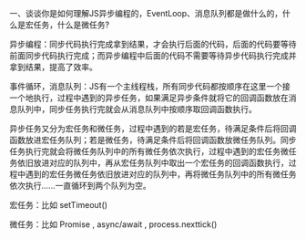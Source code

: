 一、谈谈你是如何理解JS异步编程的，EventLoop、消息队列都是做什么的，什么是宏任务，什么是微任务?

异步编程：同步代码执行完成拿到结果，才会执行后面的代码，后面的代码要等待前面同步代码执行完成；而异步编程中后面的代码不需要等待异步代码执行完成并拿到结果，提高了效率。

事件循环，消息队列：JS有一个主线程栈，所有同步代码都按顺序在这里一个接一个地执行，过程中遇到的异步任务，如果满足异步条件就将它的回调函数放在消息队列中，同步任务执行完就会从消息队列中按顺序取回调函数执行。

异步任务又分为宏任务和微任务，过程中遇到的若是宏任务，待满足条件后将回调函数放进宏任务队列；若是微任务，待满足条件后将回调函数放微任务队列。同步任务执行完就会将微任务队列中的所有微任务依次执行，过程中遇到的宏任务微任务依旧放进对应的队列中，再从宏任务队列中取出一个宏任务的回调函数执行，过程中遇到的宏任务微任务依旧放进对应的队列中，再将微任务队列中的所有微任务依次执行......一直循环到两个队列为空。

宏任务：比如 setTimeout() 

微任务：比如 Promise , async/await , process.nexttick()

